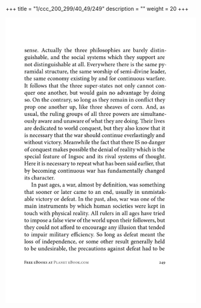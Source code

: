 +++
title = "1/ccc_200_299/40_49/249"
description = ""
weight = 20
+++

<img class="center-fit-jpg" src="/jpg_/out_jpg_1984__249.jpg" ></img>

